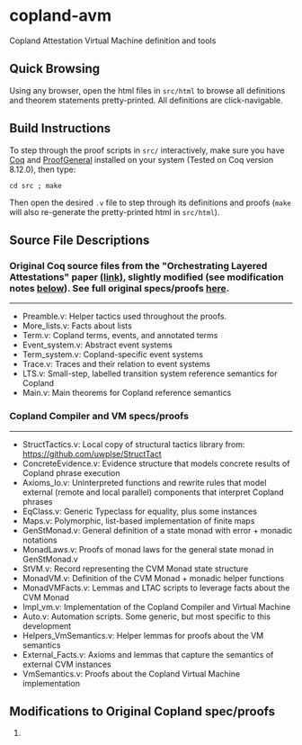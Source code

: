 # copland-avm
Copland Attestation Virtual Machine definition and tools

## Quick Browsing

Using any browser, open the html files in `src/html` to browse all definitions and theorem statements pretty-printed.  All definitions are click-navigable.

## Build Instructions

To step through the proof scripts in `src/` interactively, make sure you have [Coq](https://coq.inria.fr/opam-using.html) and [ProofGeneral](https://proofgeneral.github.io/) installed on your system (Tested on Coq version 8.12.0), then type:

`cd src ; make`

Then open the desired `.v` file to step through its definitions and proofs (`make` will also re-generate the pretty-printed html in `src/html`).

## Source File Descriptions

### Original Coq source files from the "Orchestrating Layered Attestations" paper [(link)](https://ku-sldg.github.io/copland///resources/copland-post-2019.pdf), slightly modified (see modification notes [below](#Modifications-to-Original-Copland-spec/proofs)).  See full original specs/proofs [here](https://ku-sldg.github.io/copland/software.html).
---
* Preamble.v:  Helper tactics used throughout the proofs.
* More_lists.v:  Facts about lists
* Term.v:  Copland terms, events, and annotated terms
* Event_system.v:  Abstract event systems
* Term_system.v:  Copland-specific event systems
* Trace.v:  Traces and their relation to event systems
* LTS.v:  Small-step, labelled transition system reference semantics for Copland
* Main.v:  Main theorems for Copland reference semantics


### Copland Compiler and VM specs/proofs
---
* StructTactics.v:  Local copy of structural tactics library from:  https://github.com/uwplse/StructTact
* ConcreteEvidence.v:  Evidence structure that models concrete results of Copland phrase execution 
* Axioms_Io.v:  Uninterpreted functions and rewrite rules that model external (remote and local parallel) components that interpret Copland phrases
* EqClass.v:  Generic Typeclass for equality, plus some instances
* Maps.v:  Polymorphic, list-based implementation of finite maps
* GenStMonad.v:  General definition of a state monad with error + monadic notations
* MonadLaws.v:  Proofs of monad laws for the general state monad in GenStMonad.v
* StVM.v:  Record representing the CVM Monad state structure
* MonadVM.v:  Definition of the CVM Monad + monadic helper functions
* MonadVMFacts.v:  Lemmas and LTAC scripts to leverage facts about the CVM Monad
* Impl_vm.v:  Implementation of the Copland Compiler and Virtual Machine
* Auto.v:  Automation scripts.  Some generic, but most specific to this development
* Helpers_VmSemantics.v:  Helper lemmas for proofs about the VM semantics
* External_Facts.v:  Axioms and lemmas that capture the semantics of external CVM instances
* VmSemantics.v:  Proofs about the Copland Virtual Machine implementation 


## Modifications to Original Copland spec/proofs
1. 
